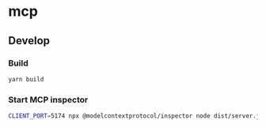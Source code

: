 # mcp

## Develop

### Build

```sh
yarn build
```

### Start MCP inspector

```sh
CLIENT_PORT=5174 npx @modelcontextprotocol/inspector node dist/server.js
```